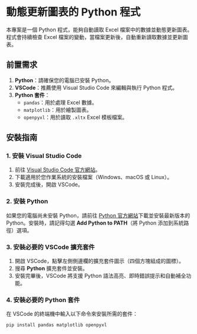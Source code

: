 # 動態更新圖表的 Python 程式

本專案是一個 Python 程式，能夠自動讀取 Excel 檔案中的數據並動態更新圖表。程式會持續檢查 Excel 檔案的變動，當檔案更新後，自動重新讀取數據並更新圖表。

## 前置需求

1. **Python**：請確保您的電腦已安裝 Python。
2. **VSCode**：推薦使用 Visual Studio Code 來編輯與執行 Python 程式。
3. **Python 套件**：
   - `pandas`：用於處理 Excel 數據。
   - `matplotlib`：用於繪製圖表。
   - `openpyxl`：用於讀取 `.xltx` Excel 模板檔案。

## 安裝指南

### 1. 安裝 Visual Studio Code

1. 前往 [Visual Studio Code 官方網站](https://code.visualstudio.com/)。
2. 下載適用於您作業系統的安裝檔案（Windows、macOS 或 Linux）。
3. 安裝完成後，開啟 VSCode。

### 2. 安裝 Python

如果您的電腦尚未安裝 Python，請前往 [Python 官方網站](https://www.python.org/)下載並安裝最新版本的 Python。安裝時，請記得勾選 **Add Python to PATH**（將 Python 添加到系統路徑）選項。

### 3. 安裝必要的 VSCode 擴充套件

1. 開啟 VSCode，點擊左側側邊欄的擴充套件圖示（四個方塊組成的圖標）。
2. 搜尋 **Python** 擴充套件並安裝。
3. 安裝完畢後，VSCode 將支援 Python 語法高亮、即時錯誤提示和自動補全功能。

### 4. 安裝必要的 Python 套件

在 VSCode 的終端機中輸入以下命令來安裝所需的套件：

```bash
pip install pandas matplotlib openpyxl
